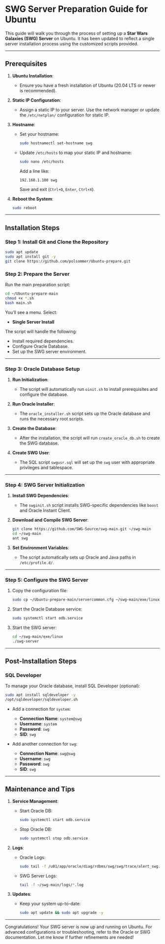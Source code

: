 
# SWG Server Preparation Guide for Ubuntu

This guide will walk you through the process of setting up a **Star Wars Galaxies (SWG) Server** on Ubuntu. It has been updated to reflect a single server installation process using the customized scripts provided.

---

## Prerequisites

1. **Ubuntu Installation**:
   - Ensure you have a fresh installation of Ubuntu (20.04 LTS or newer is recommended).

2. **Static IP Configuration**:
   - Assign a static IP to your server. Use the network manager or update the `/etc/netplan/` configuration for static IP.

3. **Hostname**:
   - Set your hostname:
     ```bash
     sudo hostnamectl set-hostname swg
     ```
   - Update `/etc/hosts` to map your static IP and hostname:
     ```bash
     sudo nano /etc/hosts
     ```
     Add a line like:
     ```
     192.168.1.100 swg
     ```
     Save and exit (`Ctrl+O`, `Enter`, `Ctrl+X`).

4. **Reboot the System**:
   ```bash
   sudo reboot
   ```

---

## Installation Steps

### Step 1: Install Git and Clone the Repository
```bash
sudo apt update
sudo apt install git -y
git clone https://github.com/polsommer/Ubuntu-prepare.git
```

### Step 2: Prepare the Server
Run the main preparation script:
```bash
cd ~/Ubuntu-prepare-main
chmod +x *.sh
bash main.sh
```
You’ll see a menu. Select:
- **Single Server Install**

The script will handle the following:
- Install required dependencies.
- Configure Oracle Database.
- Set up the SWG server environment.

---

### Step 3: Oracle Database Setup
1. **Run Initialization**:
   - The script will automatically run `oinit.sh` to install prerequisites and configure the database.

2. **Run Oracle Installer**:
   - The `oracle_installer.sh` script sets up the Oracle database and runs the necessary root scripts.

3. **Create the Database**:
   - After the installation, the script will run `create_oracle_db.sh` to create the SWG database.

4. **Create SWG User**:
   - The SQL script `swgusr.sql` will set up the `swg` user with appropriate privileges and tablespace.

---

### Step 4: SWG Server Initialization
1. **Install SWG Dependencies**:
   - The `swginit.sh` script installs SWG-specific dependencies like `boost` and Oracle Instant Client.

2. **Download and Compile SWG Server**:
   ```bash
   git clone https://github.com/SWG-Source/swg-main.git ~/swg-main
   cd ~/swg-main
   ant swg
   ```

3. **Set Environment Variables**:
   - The script automatically sets up Oracle and Java paths in `/etc/profile.d/`.

---

### Step 5: Configure the SWG Server
1. Copy the configuration file:
   ```bash
   sudo cp ~/Ubuntu-prepare-main/servercommon.cfg ~/swg-main/exe/linux/servercommon.cfg
   ```

2. Start the Oracle Database service:
   ```bash
   sudo systemctl start odb.service
   ```

3. Start the SWG server:
   ```bash
   cd ~/swg-main/exe/linux
   ./swg-server
   ```

---

## Post-Installation Steps

### SQL Developer
To manage your Oracle database, install SQL Developer (optional):
```bash
sudo apt install sqldeveloper -y
/opt/sqldeveloper/sqldeveloper.sh
```

- Add a connection for `system`:
  - **Connection Name**: `system@swg`
  - **Username**: `system`
  - **Password**: `swg`
  - **SID**: `swg`

- Add another connection for `swg`:
  - **Connection Name**: `swg@swg`
  - **Username**: `swg`
  - **Password**: `swg`
  - **SID**: `swg`

---

## Maintenance and Tips

1. **Service Management**:
   - Start Oracle DB:
     ```bash
     sudo systemctl start odb.service
     ```
   - Stop Oracle DB:
     ```bash
     sudo systemctl stop odb.service
     ```

2. **Logs**:
   - Oracle Logs:
     ```bash
     sudo tail -f /u01/app/oracle/diag/rdbms/swg/swg/trace/alert_swg.log
     ```
   - SWG Server Logs:
     ```bash
     tail -f ~/swg-main/logs/*.log
     ```

3. **Updates**:
   - Keep your system up-to-date:
     ```bash
     sudo apt update && sudo apt upgrade -y
     ```

---

Congratulations! Your SWG server is now up and running on Ubuntu. For advanced configurations or troubleshooting, refer to the Oracle or SWG documentation. Let me know if further refinements are needed!
